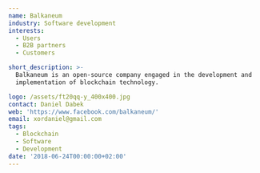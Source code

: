 ```yaml
---
name: Balkaneum
industry: Software development
interests:
  - Users
  - B2B partners
  - Customers

short_description: >-
  Balkaneum is an open-source company engaged in the development and
  implementation of blockchain technology.

logo: /assets/ft20qq-y_400x400.jpg
contact: Daniel Dabek
web: 'https://www.facebook.com/balkaneum/'
email: xordaniel@gmail.com
tags:
  - Blockchain
  - Software
  - Development
date: '2018-06-24T00:00:00+02:00'
---
```


